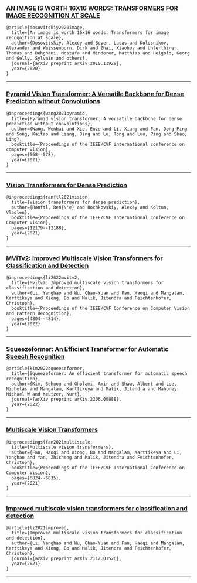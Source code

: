 ### [AN IMAGE IS WORTH 16X16 WORDS: TRANSFORMERS FOR IMAGE RECOGNITION AT SCALE](https://arxiv.org/pdf/2010.11929)
```angular2html
@article{dosovitskiy2020image,
  title={An image is worth 16x16 words: Transformers for image recognition at scale},
  author={Dosovitskiy, Alexey and Beyer, Lucas and Kolesnikov, Alexander and Weissenborn, Dirk and Zhai, Xiaohua and Unterthiner, Thomas and Dehghani, Mostafa and Minderer, Matthias and Heigold, Georg and Gelly, Sylvain and others},
  journal={arXiv preprint arXiv:2010.11929},
  year={2020}
}
```
---
### [Pyramid Vision Transformer: A Versatile Backbone for Dense Prediction without Convolutions](https://openaccess.thecvf.com/content/ICCV2021/papers/Wang_Pyramid_Vision_Transformer_A_Versatile_Backbone_for_Dense_Prediction_Without_ICCV_2021_paper.pdf)
```angular2html
@inproceedings{wang2021pyramid,
  title={Pyramid vision transformer: A versatile backbone for dense prediction without convolutions},
  author={Wang, Wenhai and Xie, Enze and Li, Xiang and Fan, Deng-Ping and Song, Kaitao and Liang, Ding and Lu, Tong and Luo, Ping and Shao, Ling},
  booktitle={Proceedings of the IEEE/CVF international conference on computer vision},
  pages={568--578},
  year={2021}
}
```
---
### [Vision Transformers for Dense Prediction](http://openaccess.thecvf.com/content/ICCV2021/papers/Ranftl_Vision_Transformers_for_Dense_Prediction_ICCV_2021_paper.pdf)
```angular2html
@inproceedings{ranftl2021vision,
  title={Vision transformers for dense prediction},
  author={Ranftl, Ren{\'e} and Bochkovskiy, Alexey and Koltun, Vladlen},
  booktitle={Proceedings of the IEEE/CVF International Conference on Computer Vision},
  pages={12179--12188},
  year={2021}
}
```
---
### [MViTv2: Improved Multiscale Vision Transformers for Classification and Detection](https://openaccess.thecvf.com/content/CVPR2022/papers/Li_MViTv2_Improved_Multiscale_Vision_Transformers_for_Classification_and_Detection_CVPR_2022_paper.pdf)
```angular2html
@inproceedings{li2022mvitv2,
  title={Mvitv2: Improved multiscale vision transformers for classification and detection},
  author={Li, Yanghao and Wu, Chao-Yuan and Fan, Haoqi and Mangalam, Karttikeya and Xiong, Bo and Malik, Jitendra and Feichtenhofer, Christoph},
  booktitle={Proceedings of the IEEE/CVF Conference on Computer Vision and Pattern Recognition},
  pages={4804--4814},
  year={2022}
}
```
---
### [Squeezeformer: An Efficient Transformer for Automatic Speech Recognition](https://arxiv.org/pdf/2206.00888)
```angular2html
@article{kim2022squeezeformer,
  title={Squeezeformer: An efficient transformer for automatic speech recognition},
  author={Kim, Sehoon and Gholami, Amir and Shaw, Albert and Lee, Nicholas and Mangalam, Karttikeya and Malik, Jitendra and Mahoney, Michael W and Keutzer, Kurt},
  journal={arXiv preprint arXiv:2206.00888},
  year={2022}
}
```
---
### [Multiscale Vision Transformers](https://arxiv.org/pdf/2206.00888)
```angular2html
@inproceedings{fan2021multiscale,
  title={Multiscale vision transformers},
  author={Fan, Haoqi and Xiong, Bo and Mangalam, Karttikeya and Li, Yanghao and Yan, Zhicheng and Malik, Jitendra and Feichtenhofer, Christoph},
  booktitle={Proceedings of the IEEE/CVF International Conference on Computer Vision},
  pages={6824--6835},
  year={2021}
}
```
---
### [Improved multiscale vision transformers for classification and detection](https://arxiv.org/pdf/2112.01526)
```angular2html
@article{li2021improved,
  title={Improved multiscale vision transformers for classification and detection},
  author={Li, Yanghao and Wu, Chao-Yuan and Fan, Haoqi and Mangalam, Karttikeya and Xiong, Bo and Malik, Jitendra and Feichtenhofer, Christoph},
  journal={arXiv preprint arXiv:2112.01526},
  year={2021}
}
```
---